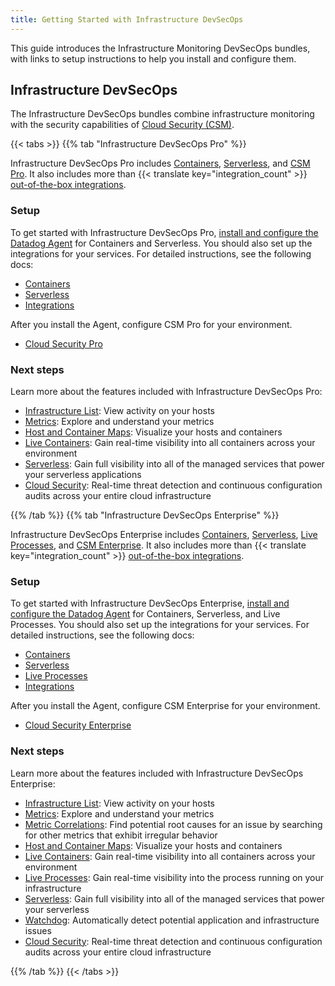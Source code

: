 ```yaml
---
title: Getting Started with Infrastructure DevSecOps
---
```


This guide introduces the Infrastructure Monitoring DevSecOps bundles, with links to setup instructions to help you install and configure them.

## Infrastructure DevSecOps

The Infrastructure DevSecOps bundles combine infrastructure monitoring with the security capabilities of [Cloud Security (CSM)][3].

{{< tabs >}}
{{% tab "Infrastructure DevSecOps Pro" %}}

Infrastructure DevSecOps Pro includes [Containers][1], [Serverless][2], and [CSM Pro][3]. It also includes more than {{< translate key="integration_count" >}} [out-of-the-box integrations][4].

### Setup

To get started with Infrastructure DevSecOps Pro, [install and configure the Datadog Agent][5] for Containers and Serverless. You should also set up the integrations for your services. For detailed instructions, see the following docs:

- [Containers][1]
- [Serverless][2]
- [Integrations][4]

After you install the Agent, configure CSM Pro for your environment.

- [Cloud Security Pro][6]

### Next steps

Learn more about the features included with Infrastructure DevSecOps Pro:

- [Infrastructure List][7]: View activity on your hosts
- [Metrics][8]: Explore and understand your metrics
- [Host and Container Maps][9]: Visualize your hosts and containers
- [Live Containers][10]: Gain real-time visibility into all containers across your environment
- [Serverless][2]: Gain full visibility into all of the managed services that power your serverless applications
- [Cloud Security][11]: Real-time threat detection and continuous configuration audits across your entire cloud infrastructure

[1]: /containers/
[2]: /serverless/
[3]: /security/cloud_security_management/setup/
[4]: /integrations/
[5]: /agent/
[6]: /security/cloud_security_management/setup/csm_pro
[7]: /infrastructure/list/
[8]: /metrics/
[9]: /infrastructure/hostmap/
[10]: /infrastructure/containers/
[11]: /security/cloud_security_management/

{{% /tab %}}
{{% tab "Infrastructure DevSecOps Enterprise" %}}

Infrastructure DevSecOps Enterprise includes [Containers][1], [Serverless][2], [Live Processes][3], and [CSM Enterprise][4]. It also includes more than {{< translate key="integration_count" >}} [out-of-the-box integrations][5].

### Setup

To get started with Infrastructure DevSecOps Enterprise, [install and configure the Datadog Agent][6] for Containers, Serverless, and Live Processes. You should also set up the integrations for your services. For detailed instructions, see the following docs:

- [Containers][1]
- [Serverless][2]
- [Live Processes][7]
- [Integrations][5]

After you install the Agent, configure CSM Enterprise for your environment.

- [Cloud Security Enterprise][8]

### Next steps

Learn more about the features included with Infrastructure DevSecOps Enterprise:

- [Infrastructure List][9]: View activity on your hosts
- [Metrics][10]: Explore and understand your metrics
- [Metric Correlations][11]: Find potential root causes for an issue by searching for other metrics that exhibit irregular behavior
- [Host and Container Maps][12]: Visualize your hosts and containers
- [Live Containers][13]: Gain real-time visibility into all containers across your environment
- [Live Processes][14]: Gain real-time visibility into the process running on your infrastructure
- [Serverless][2]: Gain full visibility into all of the managed services that power your serverless 
- [Watchdog][15]: Automatically detect potential application and infrastructure issues
- [Cloud Security][16]: Real-time threat detection and continuous configuration audits across your entire cloud infrastructure

[1]: /containers/
[2]: /serverless/
[3]: /infrastructure/process/
[4]: /security/cloud_security_management/setup/
[5]: /integrations/
[6]: /agent/
[7]: /infrastructure/process/?tab=linuxwindows#installation
[8]: /security/cloud_security_management/setup/csm_enterprise
[9]: /infrastructure/list/
[10]: /metrics/
[11]: /dashboards/correlations/
[12]: /infrastructure/hostmap/
[13]: /infrastructure/containers/
[14]: /infrastructure/process/
[15]: /watchdog/
[16]: /security/cloud_security_management/

{{% /tab %}}
{{< /tabs >}}

[1]: /security/code_security/software_composition_analysis/
[2]: /security/application_security
[3]: /security/cloud_security_management/
[4]: /tracing
[10]: /security/code_security/software_composition_analysis/
